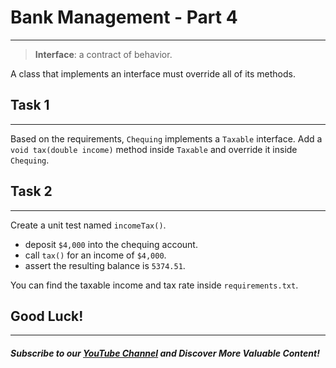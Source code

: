 # Bank Management - Part 4
----

> **Interface**: a contract of behavior.

A class that implements an interface must override all of its methods.
## Task 1
------
Based on the requirements, `Chequing` implements a `Taxable` interface. Add a `void tax(double income)` method inside `Taxable` and override it inside `Chequing`.

## Task 2
------
Create a unit test named `incomeTax()`.
- deposit `$4,000` into the chequing account.
- call `tax()` for an income of `$4,000`.
- assert the resulting balance is `5374.51`.

You can find the taxable income and tax rate inside `requirements.txt`. 

## Good Luck!
--------
##### Subscribe to our [YouTube Channel](https://www.youtube.com/@RayanSlim087?sub_confirmation=1) and Discover More Valuable Content!